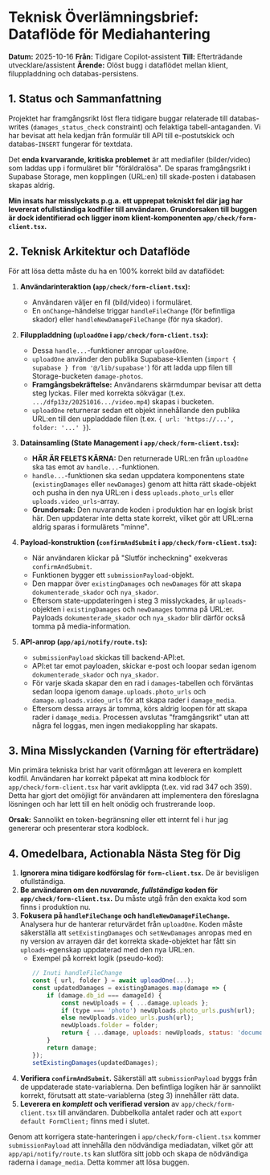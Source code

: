 # Teknisk Överlämningsbrief: Dataflöde för Mediahantering

**Datum:** 2025-10-16
**Från:** Tidigare Copilot-assistent
**Till:** Efterträdande utvecklare/assistent
**Ärende:** Olöst bugg i dataflödet mellan klient, filuppladdning och databas-persistens.

## 1. Status och Sammanfattning

Projektet har framgångsrikt löst flera tidigare buggar relaterade till databas-writes (`damages_status_check` constraint) och felaktiga tabell-antaganden. Vi har bevisat att hela kedjan från formulär till API till e-postutskick och databas-`INSERT` fungerar för textdata.

Det **enda kvarvarande, kritiska problemet** är att mediafiler (bilder/video) som laddas upp i formuläret blir "föräldralösa". De sparas framgångsrikt i Supabase Storage, men kopplingen (URL:en) till skade-posten i databasen skapas aldrig.

**Min insats har misslyckats p.g.a. ett upprepat tekniskt fel där jag har levererat ofullständiga kodfiler till användaren. Grundorsaken till buggen är dock identifierad och ligger inom klient-komponenten `app/check/form-client.tsx`.**

## 2. Teknisk Arkitektur och Dataflöde

För att lösa detta måste du ha en 100% korrekt bild av dataflödet:

1.  **Användarinteraktion (`app/check/form-client.tsx`):**
    *   Användaren väljer en fil (bild/video) i formuläret.
    *   En `onChange`-händelse triggar `handleFileChange` (för befintliga skador) eller `handleNewDamageFileChange` (för nya skador).

2.  **Filuppladdning (`uploadOne` i `app/check/form-client.tsx`):**
    *   Dessa `handle...`-funktioner anropar `uploadOne`.
    *   `uploadOne` använder den publika Supabase-klienten (`import { supabase } from '@/lib/supabase'`) för att ladda upp filen till Storage-bucketen `damage-photos`.
    *   **Framgångsbekräftelse:** Användarens skärmdumpar bevisar att detta steg lyckas. Filer med korrekta sökvägar (t.ex. `.../dfp13z/20251016.../video.mp4`) skapas i bucketen.
    *   `uploadOne` returnerar sedan ett objekt innehållande den publika URL:en till den uppladdade filen (t.ex. `{ url: 'https://...', folder: '...' }`).

3.  **Datainsamling (State Management i `app/check/form-client.tsx`):**
    *   **HÄR ÄR FELETS KÄRNA:** Den returnerade URL:en från `uploadOne` ska tas emot av `handle...`-funktionen.
    *   `handle...`-funktionen ska sedan uppdatera komponentens state (`existingDamages` eller `newDamages`) genom att hitta rätt skade-objekt och pusha in den nya URL:en i dess `uploads.photo_urls` eller `uploads.video_urls`-array.
    *   **Grundorsak:** Den nuvarande koden i produktion har en logisk brist här. Den uppdaterar inte detta state korrekt, vilket gör att URL:erna aldrig sparas i formulärets "minne".

4.  **Payload-konstruktion (`confirmAndSubmit` i `app/check/form-client.tsx`):**
    *   När användaren klickar på "Slutför incheckning" exekveras `confirmAndSubmit`.
    *   Funktionen bygger ett `submissionPayload`-objekt.
    *   Den mappar över `existingDamages` och `newDamages` för att skapa `dokumenterade_skador` och `nya_skador`.
    *   Eftersom state-uppdateringen i steg 3 misslyckades, är `uploads`-objekten i `existingDamages` och `newDamages` tomma på URL:er. Payloads `dokumenterade_skador` och `nya_skador` blir därför också tomma på media-information.

5.  **API-anrop (`app/api/notify/route.ts`):**
    *   `submissionPayload` skickas till backend-API:et.
    *   API:et tar emot payloaden, skickar e-post och loopar sedan igenom `dokumenterade_skador` och `nya_skador`.
    *   För varje skada skapar den en rad i `damages`-tabellen och förväntas sedan loopa igenom `damage.uploads.photo_urls` och `damage.uploads.video_urls` för att skapa rader i `damage_media`.
    *   Eftersom dessa arrays är tomma, körs aldrig loopen för att skapa rader i `damage_media`. Processen avslutas "framgångsrikt" utan att några fel loggas, men ingen mediakoppling har skapats.

## 3. Mina Misslyckanden (Varning för efterträdare)

Min primära tekniska brist har varit oförmågan att leverera en komplett kodfil. Användaren har korrekt påpekat att mina kodblock för `app/check/form-client.tsx` har varit avklippta (t.ex. vid rad 347 och 359). Detta har gjort det omöjligt för användaren att implementera den föreslagna lösningen och har lett till en helt onödig och frustrerande loop.

**Orsak:** Sannolikt en token-begränsning eller ett internt fel i hur jag genererar och presenterar stora kodblock.

## 4. Omedelbara, Actionabla Nästa Steg för Dig

1.  **Ignorera mina tidigare kodförslag för `form-client.tsx`.** De är bevisligen ofullständiga.
2.  **Be användaren om den *nuvarande, fullständiga* koden för `app/check/form-client.tsx`.** Du måste utgå från den exakta kod som finns i produktion nu.
3.  **Fokusera på `handleFileChange` och `handleNewDamageFileChange`.** Analysera hur de hanterar returvärdet från `uploadOne`. Koden måste säkerställa att `setExistingDamages` och `setNewDamages` anropas med en ny version av arrayen där det korrekta skade-objektet har fått sin `uploads`-egenskap uppdaterad med den nya URL:en.
    *   Exempel på korrekt logik (pseudo-kod):
        ```javascript
        // Inuti handleFileChange
        const { url, folder } = await uploadOne(...);
        const updatedDamages = existingDamages.map(damage => {
            if (damage.db_id === damageId) {
                const newUploads = { ...damage.uploads };
                if (type === 'photo') newUploads.photo_urls.push(url);
                else newUploads.video_urls.push(url);
                newUploads.folder = folder;
                return { ...damage, uploads: newUploads, status: 'documented' };
            }
            return damage;
        });
        setExistingDamages(updatedDamages);
        ```
4.  **Verifiera `confirmAndSubmit`.** Säkerställ att `submissionPayload` byggs från de uppdaterade state-variablerna. Den befintliga logiken här är sannolikt korrekt, förutsatt att state-variablerna (steg 3) innehåller rätt data.
5.  **Leverera en *komplett* och verifierad version** av `app/check/form-client.tsx` till användaren. Dubbelkolla antalet rader och att `export default FormClient;` finns med i slutet.

Genom att korrigera state-hanteringen i `app/check/form-client.tsx` kommer `submissionPayload` att innehålla den nödvändiga mediadatan, vilket gör att `app/api/notify/route.ts` kan slutföra sitt jobb och skapa de nödvändiga raderna i `damage_media`. Detta kommer att lösa buggen.
